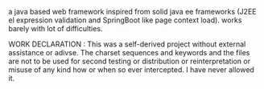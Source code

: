 a java based web framework inspired from solid java ee frameworks (J2EE el expression validation and SpringBoot like page context load). works barely with lot of difficulties. 

WORK DECLARATION : 
This was a self-derived project without external assistance or adivse.
The charset sequences and keywords and the files are not to be used for second testing or distribution
or reinterpretation or misuse of any kind how or when so ever intercepted. I have never allowed it.
